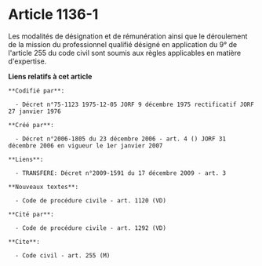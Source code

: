 # Article 1136-1

Les modalités de désignation et de rémunération ainsi que le déroulement de la mission du professionnel qualifié désigné en
application du 9° de l'article 255 du code civil sont soumis aux règles applicables en matière d'expertise.

**Liens relatifs à cet article**

	**Codifié par**:

	  - Décret n°75-1123 1975-12-05 JORF 9 décembre 1975 rectificatif JORF 27 janvier 1976

	**Créé par**:

	  - Décret n°2006-1805 du 23 décembre 2006 - art. 4 () JORF 31 décembre 2006 en vigueur le 1er janvier 2007

	**Liens**:

	  - TRANSFERE: Décret n°2009-1591 du 17 décembre 2009 - art. 3

	**Nouveaux textes**:

	  - Code de procédure civile - art. 1120 (VD)

	**Cité par**:

	  - Code de procédure civile - art. 1292 (VD)

	**Cite**:

	  - Code civil - art. 255 (M)
